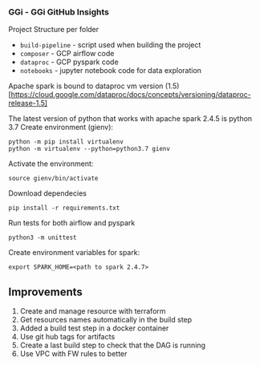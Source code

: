 ### GGi - GGi GitHub Insights

Project Structure per folder

- `build-pipeline` - script used when building the project
- `composer` - GCP airflow code
- `dataproc` - GCP pyspark code
- `notebooks` - jupyter notebook code for data exploration

Apache spark is bound to dataproc vm version (1.5)[https://cloud.google.com/dataproc/docs/concepts/versioning/dataproc-release-1.5]


The latest version of python that works with apache spark 2.4.5 is python 3.7
Create environment (gienv):

```shell script
python -m pip install virtualenv
python -m virtualenv --python=python3.7 gienv
```
Activate the environment:

```shell script
source gienv/bin/activate
```

Download dependecies

```shell script
pip install -r requirements.txt
```

Run tests for both airflow and pyspark

```shell script
python3 -m unittest
```


Create environment variables for spark:

```shell script
export SPARK_HOME=<path to spark 2.4.7>
```

## Improvements

1. Create and manage resource with terraform
2. Get resources names automatically in the build step
3. Added a build test step in a docker container
4. Use git hub tags for artifacts
5. Create a last build step to check that the DAG is running
6. Use VPC with FW rules to better